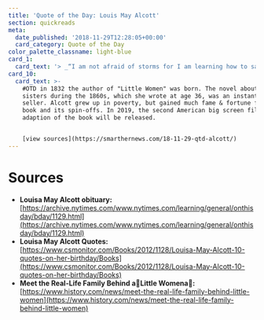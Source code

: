 ```yaml
---
title: 'Quote of the Day: Louis May Alcott'
section: quickreads
meta:
  date_published: '2018-11-29T12:28:05+00:00'
  card_category: Quote of the Day
color_palette_classname: light-blue
card_1:
  card_text: '> _“I am not afraid of storms for I am learning how to sail my ship.”_'
card_10:
  card_text: >-
    #OTD in 1832 the author of "Little Women" was born. The novel about four
    sisters during the 1860s, which she wrote at age 36, was an instant best
    seller. Alcott grew up in poverty, but gained much fame & fortune from the
    book and its spin-offs. In 2019, the second American big screen film
    adaption of the book will be released.


    [view sources](https://smarthernews.com/18-11-29-qtd-alcott/)
---
```

Sources
=======

*   **Louisa May Alcott obituary:**  
    [https://archive.nytimes.com/www.nytimes.com/learning/general/onthisday/bday/1129.html](https://archive.nytimes.com/www.nytimes.com/learning/general/onthisday/bday/1129.html)
*   **Louisa May Alcott Quotes:**  
    [https://www.csmonitor.com/Books/2012/1128/Louisa-May-Alcott-10-quotes-on-her-birthday/Books](https://www.csmonitor.com/Books/2012/1128/Louisa-May-Alcott-10-quotes-on-her-birthday/Books)
*   **Meet the Real-Life Family Behind aLittle Womena:**  
    [https://www.history.com/news/meet-the-real-life-family-behind-little-women](https://www.history.com/news/meet-the-real-life-family-behind-little-women)